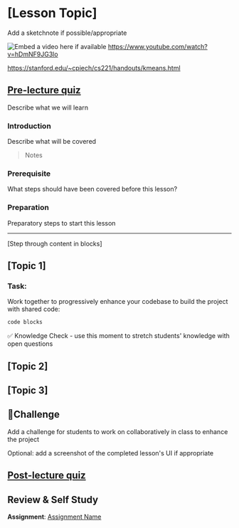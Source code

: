 # [Lesson Topic]

Add a sketchnote if possible/appropriate

![Embed a video here if available](video-url)
https://www.youtube.com/watch?v=hDmNF9JG3lo

https://stanford.edu/~cpiech/cs221/handouts/kmeans.html
## [Pre-lecture quiz](https://jolly-sea-0a877260f.azurestaticapps.net/quiz/27/)

Describe what we will learn

### Introduction

Describe what will be covered

> Notes

### Prerequisite

What steps should have been covered before this lesson?

### Preparation

Preparatory steps to start this lesson

---

[Step through content in blocks]

## [Topic 1]

### Task:

Work together to progressively enhance your codebase to build the project with shared code:

```html
code blocks
```

✅ Knowledge Check - use this moment to stretch students' knowledge with open questions

## [Topic 2]

## [Topic 3]

## 🚀Challenge

Add a challenge for students to work on collaboratively in class to enhance the project

Optional: add a screenshot of the completed lesson's UI if appropriate

## [Post-lecture quiz](https://jolly-sea-0a877260f.azurestaticapps.net/quiz/28/)

## Review & Self Study

**Assignment**: [Assignment Name](assignment.md)
